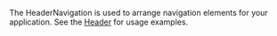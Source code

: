 The HeaderNavigation is used to arrange navigation elements for your application. See the [Header](#/Navigation?id=header) for usage examples.
